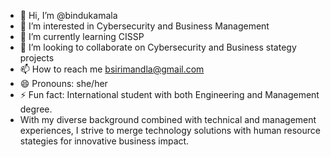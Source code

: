 - 👋 Hi, I’m @bindukamala
- 👀 I’m interested in Cybersecurity and Business Management
- 🌱 I’m currently learning CISSP
- 💞️ I’m looking to collaborate on Cybersecurity and Business stategy projects
- 📫 How to reach me bsirimandla@gmail.com
- 😄 Pronouns: she/her
- ⚡ Fun fact: International student with both Engineering and Management degree.
- With my diverse background combined with technical and management experiences, 
 I strive to merge technology solutions with human resource stategies for innovative business impact.

